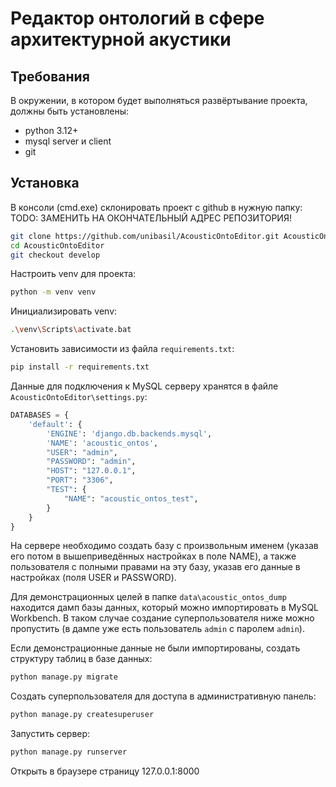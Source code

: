 Редактор онтологий в сфере архитектурной акустики
=================================================

Требования
----------
В окружении, в котором будет выполняться развёртывание проекта, должны быть установлены:
* python 3.12+
* mysql server и client
* git

Установка
---------
В консоли (cmd.exe) склонировать проект c github в нужную папку:
TODO: ЗАМЕНИТЬ НА ОКОНЧАТЕЛЬНЫЙ АДРЕС РЕПОЗИТОРИЯ!
```bash
git clone https://github.com/unibasil/AcousticOntoEditor.git AcousticOntoEditor
cd AcousticOntoEditor
git checkout develop
```
Настроить venv для проекта:
```bash
python -m venv venv
```
Инициализировать venv:
```bash
.\venv\Scripts\activate.bat
```
Установить зависимости из файла `requirements.txt`:
```bash
pip install -r requirements.txt
```
Данные для подключения к MySQL серверу хранятся в файле `AcousticOntoEditor\settings.py`:
```python
DATABASES = {
    'default': {
        'ENGINE': 'django.db.backends.mysql',
        'NAME': 'acoustic_ontos',
        "USER": "admin",
        "PASSWORD": "admin",
        "HOST": "127.0.0.1",
        "PORT": "3306",
        "TEST": {
            "NAME": "acoustic_ontos_test",
        }
    }
}
```
На сервере необходимо создать базу с произвольным именем (указав его потом в вышеприведённых настройках в поле NAME),
а также пользователя с полными правами на эту базу, указав его данные в настройках (поля USER и PASSWORD).

Для демонстрационных целей в папке `data\acoustic_ontos_dump` находится дамп базы данных, который можно импортировать
в MySQL Workbench. В таком случае создание суперпользователя ниже можно пропустить (в дампе уже есть пользователь `admin`
c паролем `admin`).

Если демонстрационные данные не были импортированы, создать структуру таблиц в базе данных:
```bash
python manage.py migrate
```
Создать суперпользователя для доступа в административную панель:
```bash
python manage.py createsuperuser
```
Запустить сервер:
```bash
python manage.py runserver
```
Открыть в браузере страницу 127.0.0.1:8000



